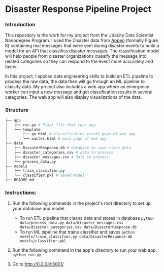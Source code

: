 # Disaster Response Pipeline Project

### Introduction

This repository is the work for my project from the Udacity Data Scientist Nanodegree Program. I used the Disaster data from [Appen](https://appen.com/) (formally Figure 8) containing real messages that were sent during disaster events to build a model for an API that classifies disaster messages. The classification model will help people from disaster organizations classify the message into related categories so they can respond to the event more accurately and faster.

In this project, I applied data engineering skills to build an ETL pipeline to process the raw data, the data then will go through an ML pipeline to classify data. My project also includes a web app where an emergency worker can input a new message and get classification results in several categories. The web app will also display visualizations of the data.

### Structure

```bash
├── app
│   ├── run.py # Flask file that runs app
│   └── template
│       ├── go.html # classification result page of web app
│       └── master.html # main page of web app
├── data
│   ├── DisasterResponse.db # database to save clean data
│   ├── disaster_categories.csv # data to process
│   ├── disaster_messages.csv # data to process
│   └── process_data.py
├── models
│   └── train_classifier.py
│   └── classifier.pkl # saved model
├── README.md
```

### Instructions:

1. Run the following commands in the project's root directory to set up your database and model.

   - To run ETL pipeline that cleans data and stores in database
     `python data/process_data.py data/disaster_messages.csv data/disaster_categories.csv data/DisasterResponse.db`
   - To run ML pipeline that trains classifier and saves
     `python models/train_classifier.py data/DisasterResponse.db models/classifier.pkl`

2. Run the following command in the app's directory to run your web app.
   `python run.py`

3. Go to http://0.0.0.0:3001/
